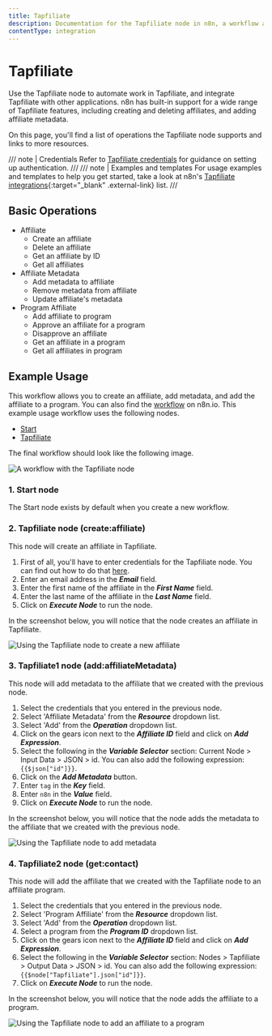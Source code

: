 ```yaml
---
title: Tapfiliate
description: Documentation for the Tapfiliate node in n8n, a workflow automation platform. Includes details of operations and configuration, and links to examples and credentials information.
contentType: integration
---
```


# Tapfiliate

Use the Tapfiliate node to automate work in Tapfiliate, and integrate Tapfiliate with other applications. n8n has built-in support for a wide range of Tapfiliate features, including creating and deleting affiliates, and adding affiliate metadata. 

On this page, you'll find a list of operations the Tapfiliate node supports and links to more resources.

/// note | Credentials
Refer to [Tapfiliate credentials](/integrations/builtin/credentials/tapfiliate/) for guidance on setting up authentication. 
///
/// note | Examples and templates
For usage examples and templates to help you get started, take a look at n8n's [Tapfiliate integrations](https://n8n.io/integrations/tapfiliate/){:target="_blank" .external-link} list.
///

## Basic Operations

* Affiliate
    * Create an affiliate
    * Delete an affiliate
    * Get an affiliate by ID
    * Get all affiliates
* Affiliate Metadata
    * Add metadata to affiliate
    * Remove metadata from affiliate
    * Update affiliate's metadata
* Program Affiliate
    * Add affiliate to program
    * Approve an affiliate for a program
    * Disapprove an affiliate
    * Get an affiliate in a program
    * Get all affiliates in program

## Example Usage

This workflow allows you to create an affiliate, add metadata, and add the affiliate to a program. You can also find the [workflow](https://n8n.io/workflows/936) on n8n.io. This example usage workflow uses the following nodes.
- [Start](/integrations/builtin/core-nodes/n8n-nodes-base.start/)
- [Tapfiliate]()

The final workflow should look like the following image.

![A workflow with the Tapfiliate node](/_images/integrations/builtin/app-nodes/tapfiliate/workflow.png)

### 1. Start node

The Start node exists by default when you create a new workflow.

### 2. Tapfiliate node (create:affiliate)

This node will create an affiliate in Tapfiliate.

1. First of all, you'll have to enter credentials for the Tapfiliate node. You can find out how to do that [here](/integrations/builtin/credentials/tapfiliate/).
2. Enter an email address in the ***Email*** field.
3. Enter the first name of the affiliate in the ***First Name*** field.
4. Enter the last name of the affiliate in the ***Last Name*** field.
5. Click on ***Execute Node*** to run the node.

In the screenshot below, you will notice that the node creates an affiliate in Tapfiliate.

![Using the Tapfiliate node to create a new affiliate](/_images/integrations/builtin/app-nodes/tapfiliate/tapfiliate_node.png)

### 3. Tapfiliate1 node (add:affiliateMetadata)

This node will add metadata to the affiliate that we created with the previous node.


1. Select the credentials that you entered in the previous node.
2. Select 'Affiliate Metadata' from the ***Resource*** dropdown list.
3. Select 'Add' from the ***Operation*** dropdown list.
4. Click on the gears icon next to the ***Affiliate ID*** field and click on ***Add Expression***.
5. Select the following in the ***Variable Selector*** section: Current Node > Input Data > JSON > id. You can also add the following expression: `{{$json["id"]}}`.
6. Click on the ***Add Metadata*** button.
7. Enter `tag` in the ***Key*** field.
8. Enter `n8n` in the ***Value*** field.
9. Click on ***Execute Node*** to run the node.

In the screenshot below, you will notice that the node adds the metadata to the affiliate that we created with the previous node.

![Using the Tapfiliate node to add metadata](/_images/integrations/builtin/app-nodes/tapfiliate/tapfiliate1_node.png)

### 4. Tapfiliate2 node (get:contact)

This node will add the affiliate that we created with the Tapfiliate node to an affiliate program.

1. Select the credentials that you entered in the previous node.
2. Select 'Program Affiliate' from the ***Resource*** dropdown list.
3. Select 'Add' from the ***Operation*** dropdown list.
4. Select a program from the ***Program ID*** dropdown list.
5. Click on the gears icon next to the ***Affiliate ID*** field and click on ***Add Expression***.
6. Select the following in the ***Variable Selector*** section: Nodes > Tapfiliate > Output Data > JSON > id. You can also add the following expression: `{{$node["Tapfiliate"].json["id"]}}`.
7. Click on ***Execute Node*** to run the node.


In the screenshot below, you will notice that the node adds the affiliate to a program.

![Using the Tapfiliate node to add an affiliate to a program](/_images/integrations/builtin/app-nodes/tapfiliate/tapfiliate2_node.png)

